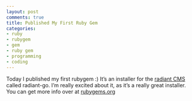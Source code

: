 ```yaml
---
layout: post
comments: true
title: Published My First Ruby Gem
categories:
- ruby
- rubygem
- gem
- ruby gem
- programming
- coding
---
```

Today I published my first rubygem :) It’s an installer for the [radiant CMS](http://radiantcms.org/) called radiant-go. I’m really excited about it, as it’s a really great installer. You can get more info over at [rubygems.org](http://rubygems.org/gems/radiant-go)
